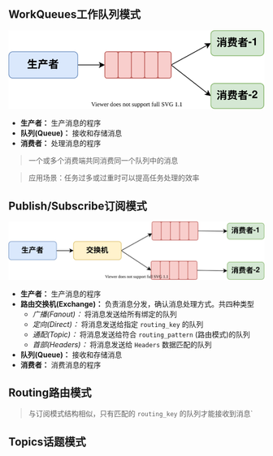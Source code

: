 ## WorkQueues工作队列模式

![WorkQueues工作模式简图](RabbitMQ工作模式/WorkQueues工作模式简图.drawio.svg)

- **生产者：** 生产消息的程序
- **队列(Queue)：** 接收和存储消息
- **消费者：** 处理消息的程序

> 一个或多个消费端共同消费同一个队列中的消息

> 应用场景：任务过多或过重时可以提高任务处理的效率

## Publish/Subscribe订阅模式

![Pub-Sub订阅模式简图](RabbitMQ工作模式/Pub-Sub订阅模式简图.drawio.svg)

- **生产者：** 生产消息的程序
- **路由交换机(Exchange)：** 负责消息分发，确认消息处理方式。共四种类型
    - *广播(Fanout)：* 将消息发送给所有绑定的队列
    - *定向(Direct)：* 将消息发送给指定 `routing_key` 的队列
    - *通配(Topic)：* 将消息发送给符合 `routing_pattern` (路由模式)的队列
    - *首部(Headers)：* 将消息发送给 `Headers` 数据匹配的队列
- **队列(Queue)：** 接收和存储消息
- **消费者：** 消费消息的程序

## Routing路由模式

> 与订阅模式结构相似，只有匹配的 `routing_key` 的队列才能接收到消息`

## Topics话题模式